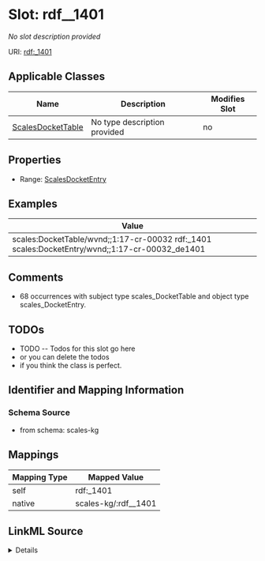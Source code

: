 

# Slot: rdf__1401


_No slot description provided_





URI: [rdf:_1401](http://www.w3.org/1999/02/22-rdf-syntax-ns#_1401)



<!-- no inheritance hierarchy -->





## Applicable Classes

| Name | Description | Modifies Slot |
| --- | --- | --- |
| [ScalesDocketTable](../classes/ScalesDocketTable.md) | No type description provided |  no  |







## Properties

* Range: [ScalesDocketEntry](../classes/ScalesDocketEntry.md)






## Examples

| Value |
| --- |
| scales:DocketTable/wvnd;;1:17-cr-00032 rdf:_1401 scales:DocketEntry/wvnd;;1:17-cr-00032_de1401 |

## Comments

* 68 occurrences with subject type scales_DocketTable and object type scales_DocketEntry.

## TODOs

* TODO -- Todos for this slot go here
* or you can delete the todos
* if you think the class is perfect.

## Identifier and Mapping Information







### Schema Source


* from schema: scales-kg




## Mappings

| Mapping Type | Mapped Value |
| ---  | ---  |
| self | rdf:_1401 |
| native | scales-kg/:rdf__1401 |




## LinkML Source

<details>
```yaml
name: rdf__1401
description: No slot description provided
todos:
- TODO -- Todos for this slot go here
- or you can delete the todos
- if you think the class is perfect.
comments:
- 68 occurrences with subject type scales_DocketTable and object type scales_DocketEntry.
examples:
- value: scales:DocketTable/wvnd;;1:17-cr-00032 rdf:_1401 scales:DocketEntry/wvnd;;1:17-cr-00032_de1401
from_schema: scales-kg
rank: 1000
slot_uri: rdf:_1401
alias: rdf__1401
domain_of:
- scales_DocketTable
range: scales_DocketEntry

```
</details>